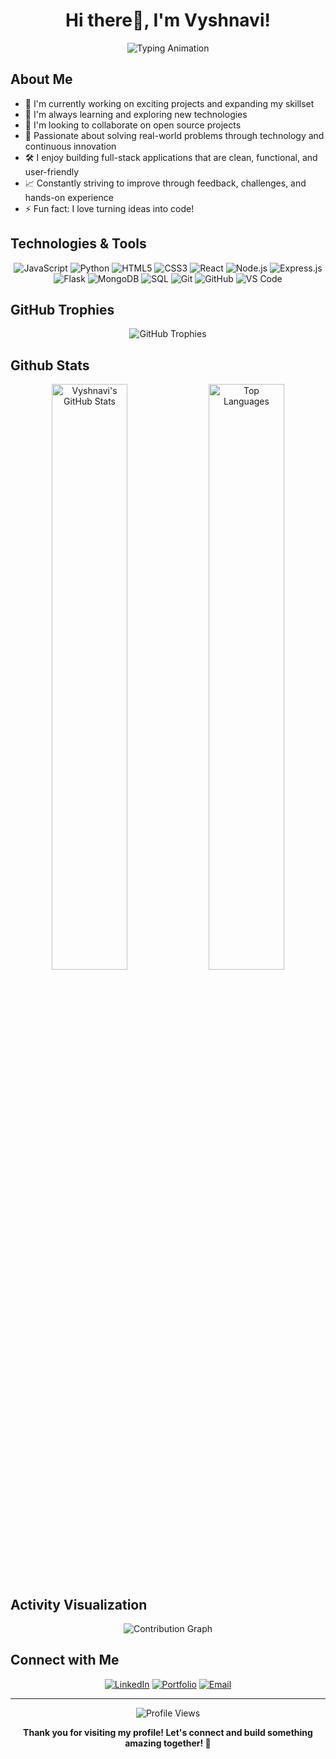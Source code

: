<div align="center">

#  Hi there👋, I'm Vyshnavi!

<img src="https://readme-typing-svg.herokuapp.com/?lines=✨+Creative+Developer+✨;🚀+Problem+Solver+🚀;💡+Innovation+Enthusiast+💡;🎯+Aspiring+Software+Engineer+🎯;🌟+Building+the+Future+🌟&font=Poppins&center=true&width=600&height=80&duration=3000&pause=500&color=gradient" alt="Typing Animation">
</div>

</div>

## About Me

- 🔭 I'm currently working on exciting projects and expanding my skillset
- 🌱 I'm always learning and exploring new technologies
- 👯 I'm looking to collaborate on open source projects
- 🧠 Passionate about solving real-world problems through technology and continuous innovation
- 🛠️ I enjoy building full-stack applications that are clean, functional, and user-friendly
- 📈 Constantly striving to improve through feedback, challenges, and hands-on experience
- ⚡ Fun fact: I love turning ideas into code!



## Technologies & Tools

<div align="center">
  
![JavaScript](https://img.shields.io/badge/-JavaScript-F7DF1E?style=for-the-badge&logo=javascript&logoColor=black)
![Python](https://img.shields.io/badge/-Python-3776AB?style=for-the-badge&logo=python&logoColor=white)
![HTML5](https://img.shields.io/badge/-HTML5-E34F26?style=for-the-badge&logo=html5&logoColor=white)
![CSS3](https://img.shields.io/badge/-CSS3-1572B6?style=for-the-badge&logo=css3&logoColor=white)
![React](https://img.shields.io/badge/-React-61DAFB?style=for-the-badge&logo=react&logoColor=black)
![Node.js](https://img.shields.io/badge/-Node.js-339933?style=for-the-badge&logo=node.js&logoColor=white)
![Express.js](https://img.shields.io/badge/-Express.js-000000?style=for-the-badge&logo=express&logoColor=white)
![Flask](https://img.shields.io/badge/-Flask-000000?style=for-the-badge&logo=flask&logoColor=white)
![MongoDB](https://img.shields.io/badge/-MongoDB-47A248?style=for-the-badge&logo=mongodb&logoColor=white)
![SQL](https://img.shields.io/badge/-SQL-4479A1?style=for-the-badge&logo=mysql&logoColor=white)
![Git](https://img.shields.io/badge/-Git-F05032?style=for-the-badge&logo=git&logoColor=white)
![GitHub](https://img.shields.io/badge/-GitHub-181717?style=for-the-badge&logo=github&logoColor=white)
![VS Code](https://img.shields.io/badge/-VS%20Code-007ACC?style=for-the-badge&logo=visual-studio-code&logoColor=white)

</div>

## GitHub Trophies

<div align="center">
  <img src="https://github-profile-trophy.vercel.app/?username=vyshnavi-12&theme=radical&no-frame=false&no-bg=false&margin-w=4" alt="GitHub Trophies" />
</div>

## Github Stats

<div align="center">

<img width="49%" src="https://github-readme-stats.vercel.app/api?username=vyshnavi-12&show_icons=true&theme=tokyonight&hide_border=true&bg_color=0D1117&title_color=F85D7F&icon_color=F8D866&text_color=FFFFFF" alt="Vyshnavi's GitHub Stats"/>
<img width="49%" src="https://github-readme-stats.vercel.app/api/top-langs/?username=vyshnavi-12&layout=compact&theme=tokyonight&hide_border=true&bg_color=0D1117&title_color=F85D7F&text_color=FFFFFF" alt="Top Languages"/>

</div>

## Activity Visualization

<div align="center">

<img src="https://github-readme-activity-graph.vercel.app/graph?username=vyshnavi-12&custom_title=Vyshnavi's%20Contribution%20Graph&bg_color=0D1117&color=F85D7F&line=F8D866&point=FFFFFF&area=true&hide_border=true" alt="Contribution Graph"/>

</div>

## Connect with Me

<div align="center">
  
[![LinkedIn](https://img.shields.io/badge/-LinkedIn-0077B5?style=for-the-badge&logo=linkedin&logoColor=white)](https://www.linkedin.com/in/sri-vyshnavi-nakka-38136428b/)
[![Portfolio](https://img.shields.io/badge/-Portfolio-FF5722?style=for-the-badge&logo=google-chrome&logoColor=white)](https://vyshnavi-12.github.io/Portfolio/)
[![Email](https://img.shields.io/badge/-Email-D14836?style=for-the-badge&logo=gmail&logoColor=white)](mailto:srivyshnavinakka@gmail.com)

</div>

---

<div align="center">
  <img src="https://komarev.com/ghpvc/?username=vyshnavi-12&label=Profile%20views&color=0e75b6&style=flat" alt="Profile Views" />
</div>

<div align="center">
  
**Thank you for visiting my profile! Let's connect and build something amazing together! 🚀**

</div>
